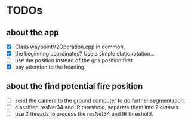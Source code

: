 # TODOs

## about the app

- [x] Class waypointV2Operation.cpp in common.
- [x] the beginning coordinates? Use a simple static rotation...
- [ ] use the position instead of the gps position first.
- [x] pay attention to the heading.

## about the find potential fire position

- [ ] send the camera to the ground computer to do further segmentation.
- [ ] classifier:  resNet34 and IR threshold, separate them into 2 classes.
- [ ] use 2 threads to process the resNet34 and IR threshold.
